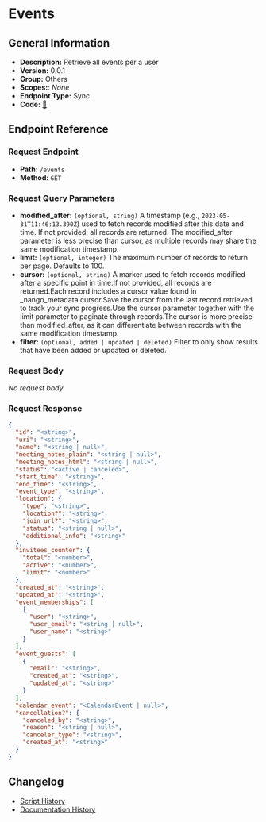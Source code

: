 # Events

## General Information

- **Description:** Retrieve all events per a user
- **Version:** 0.0.1
- **Group:** Others
- **Scopes:**: _None_
- **Endpoint Type:** Sync
- **Code:** [🔗](https://github.com/NangoHQ/integration-templates/tree/main/integrations/calendly/syncs/events.ts)

## Endpoint Reference

### Request Endpoint

- **Path:** `/events`
- **Method:** `GET`

### Request Query Parameters

- **modified_after:** `(optional, string)` A timestamp (e.g., `2023-05-31T11:46:13.390Z`) used to fetch records modified after this date and time. If not provided, all records are returned. The modified_after parameter is less precise than cursor, as multiple records may share the same modification timestamp.
- **limit:** `(optional, integer)` The maximum number of records to return per page. Defaults to 100.
- **cursor:** `(optional, string)` A marker used to fetch records modified after a specific point in time.If not provided, all records are returned.Each record includes a cursor value found in _nango_metadata.cursor.Save the cursor from the last record retrieved to track your sync progress.Use the cursor parameter together with the limit parameter to paginate through records.The cursor is more precise than modified_after, as it can differentiate between records with the same modification timestamp.
- **filter:** `(optional, added | updated | deleted)` Filter to only show results that have been added or updated or deleted.

### Request Body

_No request body_

### Request Response

```json
{
  "id": "<string>",
  "uri": "<string>",
  "name": "<string | null>",
  "meeting_notes_plain": "<string | null>",
  "meeting_notes_html": "<string | null>",
  "status": "<active | canceled>",
  "start_time": "<string>",
  "end_time": "<string>",
  "event_type": "<string>",
  "location": {
    "type": "<string>",
    "location?": "<string>",
    "join_url?": "<string>",
    "status": "<string | null>",
    "additional_info": "<string>"
  },
  "invitees_counter": {
    "total": "<number>",
    "active": "<number>",
    "limit": "<number>"
  },
  "created_at": "<string>",
  "updated_at": "<string>",
  "event_memberships": [
    {
      "user": "<string>",
      "user_email": "<string | null>",
      "user_name": "<string>"
    }
  ],
  "event_guests": [
    {
      "email": "<string>",
      "created_at": "<string>",
      "updated_at": "<string>"
    }
  ],
  "calendar_event": "<CalendarEvent | null>",
  "cancellation?": {
    "canceled_by": "<string>",
    "reason": "<string | null>",
    "canceler_type": "<string>",
    "created_at": "<string>"
  }
}
```

## Changelog

- [Script History](https://github.com/NangoHQ/integration-templates/commits/main/integrations/calendly/syncs/events.ts)
- [Documentation History](https://github.com/NangoHQ/integration-templates/commits/main/integrations/calendly/syncs/events.md)
